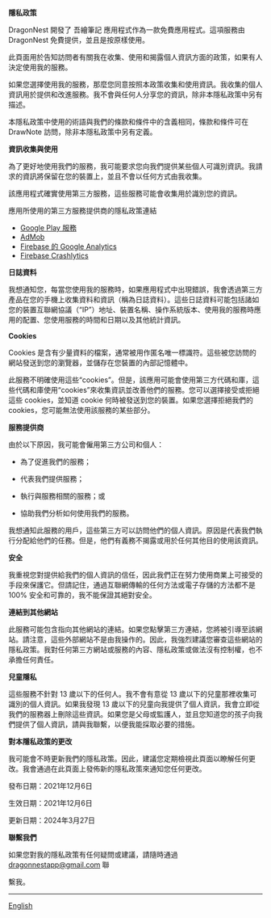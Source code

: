 **隱私政策**

DragonNest 開發了 吾繪筆記 應用程式作為一款免費應用程式。這項服務由 DragonNest 免費提供，並且是按原樣使用。

此頁面用於告知訪問者有關我在收集、使用和揭露個人資訊方面的政策，如果有人決定使用我的服務。

如果您選擇使用我的服務，那麼您同意按照本政策收集和使用資訊。我收集的個人資訊用於提供和改進服務。我不會與任何人分享您的資訊，除非本隱私政策中另有描述。

本隱私政策中使用的術語與我們的條款和條件中的含義相同，條款和條件可在 DrawNote 訪問，除非本隱私政策中另有定義。

**資訊收集與使用**

為了更好地使用我們的服務，我可能要求您向我們提供某些個人可識別資訊。我請求的資訊將保留在您的裝置上，並且不會以任何方式由我收集。

該應用程式確實使用第三方服務，這些服務可能會收集用於識別您的資訊。

應用所使用的第三方服務提供商的隱私政策連結

*   [Google Play 服務](https://www.google.com/policies/privacy/)
*   [AdMob](https://support.google.com/admob/answer/6128543?hl=zh-TW)
*   [Firebase 的 Google Analytics](https://firebase.google.com/policies/analytics)
*   [Firebase Crashlytics](https://firebase.google.com/support/privacy/)

**日誌資料**

我想通知您，每當您使用我的服務時，如果應用程式中出現錯誤，我會透過第三方產品在您的手機上收集資料和資訊（稱為日誌資料）。這些日誌資料可能包括諸如您的裝置互聯網協議（“IP”）地址、裝置名稱、操作系統版本、使用我的服務時應用的配置、您使用服務的時間和日期以及其他統計資訊。

**Cookies**

Cookies 是含有少量資料的檔案，通常被用作匿名唯一標識符。這些被您訪問的網站發送到您的瀏覽器，並儲存在您裝置的內部記憶體中。

此服務不明確使用這些“cookies”。但是，該應用可能會使用第三方代碼和庫，這些代碼和庫使用“cookies”來收集資訊並改善他們的服務。您可以選擇接受或拒絕這些 cookies，並知道 cookie 何時被發送到您的裝置。如果您選擇拒絕我們的 cookies，您可能無法使用該服務的某些部分。

**服務提供商**

由於以下原因，我可能會僱用第三方公司和個人：

*   為了促進我們的服務；
*   代表我們提供服務；
*   執行與服務相關的服務；或


*   協助我們分析如何使用我們的服務。

我想通知此服務的用戶，這些第三方可以訪問他們的個人資訊。原因是代表我們執行分配給他們的任務。但是，他們有義務不揭露或用於任何其他目的使用該資訊。

**安全**

我重視您對提供給我們的個人資訊的信任，因此我們正在努力使用商業上可接受的手段來保護它。但請記住，通過互聯網傳輸的任何方法或電子存儲的方法都不是 100% 安全和可靠的，我不能保證其絕對安全。

**連結到其他網站**

此服務可能包含指向其他網站的連結。如果您點擊第三方連結，您將被引導至該網站。請注意，這些外部網站不是由我操作的。因此，我強烈建議您審查這些網站的隱私政策。我對任何第三方網站或服務的內容、隱私政策或做法沒有控制權，也不承擔任何責任。

**兒童隱私**

這些服務不針對 13 歲以下的任何人。我不會有意從 13 歲以下的兒童那裡收集可識別的個人資訊。如果我發現 13 歲以下的兒童向我提供了個人資訊，我會立即從我們的服務器上刪除這些資訊。如果您是父母或監護人，並且您知道您的孩子向我們提供了個人資訊，請與我聯繫，以便我能採取必要的措施。

**對本隱私政策的更改**

我可能會不時更新我們的隱私政策。因此，建議您定期檢視此頁面以瞭解任何更改。我會通過在此頁面上發佈新的隱私政策來通知您任何更改。


發布日期：2021年12月6日

生效日期：2021年12月6日

更新日期：2024年3月27日

**聯繫我們**

如果您對我的隱私政策有任何疑問或建議，請隨時通過 dragonnestapp@gmail.com 聯

繫我。

----
[English](https://1993hzw.github.io/dragonnest/drawnote/privacy_policy)